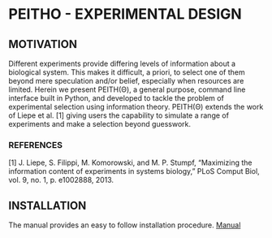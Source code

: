 # PEITHO - EXPERIMENTAL DESIGN

## MOTIVATION
Different experiments provide differing levels of information about a biological system.
This makes it difficult, a priori, to select one of them beyond mere speculation and/or
belief, especially when resources are limited. Herein we present PEITH(Θ), a general
purpose, command line interface built in Python, and developed to tackle the problem
of experimental selection using information theory. PEITH(Θ) extends the work of Liepe
et al. [1] giving users the capability to simulate a range of experiments and make a
selection beyond guesswork.

### REFERENCES

[1] J. Liepe, S. Filippi, M. Komorowski, and M. P. Stumpf, “Maximizing the information content of experiments in systems biology,” PLoS Comput Biol, vol. 9, no. 1,
p. e1002888, 2013.


## INSTALLATION

The manual provides an easy to follow installation procedure. 
[Manual](https://github.com/MichaelPHStumpf/Peitho/raw/master/docs/peitho-manual.pdf "PEITHO's manual")
